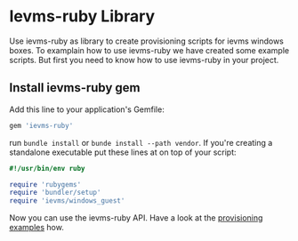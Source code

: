 # Ievms-ruby Library

Use ievms-ruby as library to create provisioning scripts for ievms
windows boxes. To examplain how to use ievms-ruby we have created some
example scripts. But first you need to know how to use ievms-ruby in
your project.

## Install ievms-ruby gem

Add this line to your application's Gemfile:

```ruby
gem 'ievms-ruby'
```

run `bundle install` or `bunde install --path vendor`. If you're
creating a standalone executable put these lines at on top of your script:

```ruby
#!/usr/bin/env ruby

require 'rubygems'
require 'bundler/setup'
require 'ievms/windows_guest'
```

Now you can use the ievms-ruby API. Have a look at the
[provisioning examples](provisioning_examples/) how.


